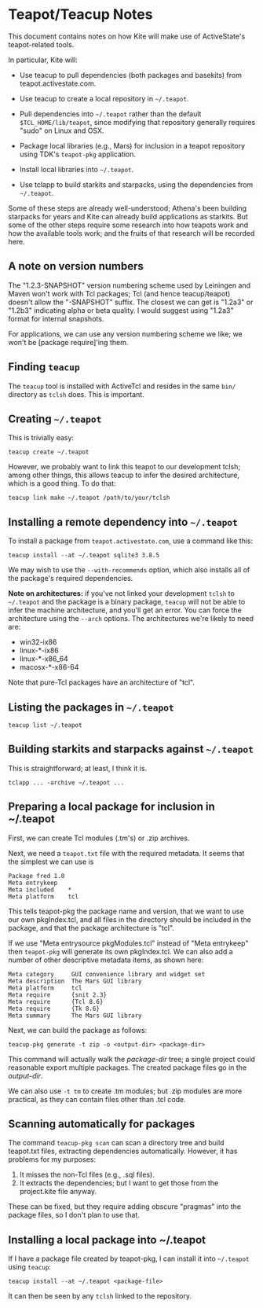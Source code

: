 # Teapot/Teacup Notes

This document contains notes on how Kite will make use of ActiveState's
teapot-related tools.

In particular, Kite will:

* Use teacup to pull dependencies (both packages and basekits) from 
  teapot.activestate.com.

* Use teacup to create a local repository in `~/.teapot`.

* Pull dependencies into `~/.teapot` rather than the default 
  `$TCL_HOME/lib/teapot`, since modifying that repository generally
  requires "sudo" on Linux and OSX.

* Package local libraries (e.g., Mars) for inclusion in a teapot
  repository using TDK's `teapot-pkg` application.

* Install local libraries into `~/.teapot`.

* Use tclapp to build starkits and starpacks, using the dependencies
  from `~/.teapot`.

Some of these steps are already well-understood; Athena's been building
starpacks for years and Kite can already build applications as starkits.
But some of the other steps require some research into how teapots work
and how the available tools work; and the fruits of that research will
be recorded here.

## A note on version numbers

The "1.2.3-SNAPSHOT" version numbering scheme used by Leiningen and Maven
won't work with Tcl packages; Tcl (and hence teacup/teapot) doesn't allow
the "-SNAPSHOT" suffix.  The closest we can get is "1.2a3" or "1.2b3"
indicating alpha or beta quality.  I would suggest using "1.2a3" format
for internal snapshots.  

For applications, we can use any version numbering scheme we like; we won't
be [package require]'ing them.

## Finding `teacup`

The `teacup` tool is installed with ActiveTcl and resides in the same
`bin/` directory as `tclsh` does.  This is important.

## Creating `~/.teapot`

This is trivially easy:

    teacup create ~/.teapot

However, we probably want to link this teapot to our development tclsh;
among other things, this allows teacup to infer the desired architecture,
which is a good thing.  To do that:

    teacup link make ~/.teapot /path/to/your/tclsh

## Installing a remote dependency into `~/.teapot`

To install a package from `teapot.activestate.com`, use a command like
this:

    teacup install --at ~/.teapot sqlite3 3.8.5

We may wish to use the `--with-recommends` option, which also installs all
of the package's required dependencies.

__Note on architectures:__ if you've not linked your development 
`tclsh` to `~/.teapot` and
the package is a binary package, `teacup` will not be able to infer the
machine architecture, and you'll get an error.  You can force the
architecture using the `--arch` options.  The architectures we're likely
to need are:

* win32-ix86
* linux-*-ix86
* linux-*-x86_64
* macosx-*-x86-64

Note that pure-Tcl packages have an architecture of "tcl".

## Listing the packages in `~/.teapot`

    teacup list ~/.teapot

## Building starkits and starpacks against `~/.teapot`

This is straightforward; at least, I think it is.

    tclapp ... -archive ~/.teapot ...

## Preparing a local package for inclusion in ~/.teapot

First, we can create Tcl modules (.tm's) or .zip archives.

Next, we need a `teapot.txt` file with
the required metadata.  It seems that the simplest we can use is

    Package fred 1.0
    Meta entrykeep 
    Meta included    *
    Meta platform    tcl

This tells teapot-pkg the package name and version, that we want to use
our own pkgIndex.tcl, and all files in the directory should be included
in the package, and that the package architecture is "tcl".

If we use "Meta entrysource pkgModules.tcl" instead of 
"Meta entrykeep" then `teapot-pkg` will generate its own pkgIndex.tcl.
We can also add a number of other descriptive metadata items, as shown
here:

    Meta category     GUI convenience library and widget set
    Meta description  The Mars GUI library
    Meta platform     tcl
    Meta require      {snit 2.3}
    Meta require      {Tcl 8.6}
    Meta require      {Tk 8.6}
    Meta summary      The Mars GUI library

Next, we can build the package as follows:

    teacup-pkg generate -t zip -o <output-dir> <package-dir>

This command will actually walk the _package-dir_ tree; a single
project could reasonable export multiple packages.  The created
package files go in the _output-dir_.

We can also use `-t tm` to create .tm modules; but .zip modules are 
more practical, as they can contain files other than .tcl code.

## Scanning automatically for packages

The command `teacup-pkg scan` can scan a directory tree and
build teapot.txt files, extracting dependencies automatically.  However,
it has problems for my purposes:

1. It misses the non-Tcl files (e.g., .sql files).
2. It extracts the dependencies; but I want to get those from the 
   project.kite file anyway.

These can be fixed, but they require adding obscure "pragmas" into the
package files, so I don't plan to use that.

## Installing a local package into ~/.teapot

If I have a package file created by teapot-pkg, I can install it into
`~/.teapot` using `teacup`:

    teacup install --at ~/.teapot <package-file>

It can then be seen by any `tclsh` linked to the repository.